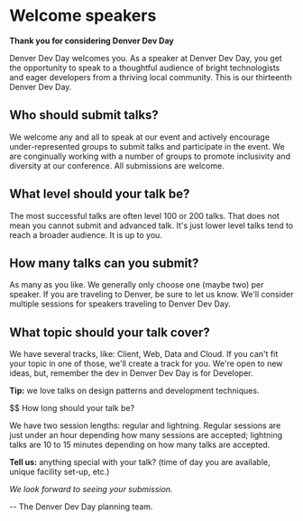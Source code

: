 # Welcome speakers

**Thank you for considering Denver Dev Day**

Denver Dev Day welcomes you. As a speaker at Denver Dev Day, you get the opportunity to speak to a 
thoughtful audience of bright technologists and eager developers from a thriving local community. 
This is our thirteenth Denver Dev Day.  

## Who should submit talks? 

We welcome any and all to speak at our event and actively encourage under-represented groups to 
submit talks and participate in the event. We are conginually working with a number of groups to 
promote inclusivity and diversity at our conference. All submissions are welcome.

## What level should your talk be?

The most successful talks are often level 100 or 200 talks. That does not mean you cannot submit
and advanced talk. It's just lower level talks tend to reach a broader audience. It is up to you.

## How many talks can you submit? 

As many as you like. We generally only choose one (maybe two) per speaker. If you are traveling to Denver, 
be sure to let us know. We'll consider multiple sessions for speakers traveling to Denver Dev Day.

## What topic should your talk cover? 

We have several tracks, like: Client, Web, Data and Cloud. If you can't fit your topic in one of those, 
we'll create a track for you. We're open to new ideas, but, remember the dev in Denver Dev Day is for Developer.

**Tip:** we love talks on design patterns and development techniques.

$$ How long should your talk be? 

We have two session lengths: regular and lightning. Regular sessions are just under an hour depending 
how many sessions are accepted; lightning talks are 10 to 15 minutes depending on how many talks are accepted. 

**Tell us:** anything special with your talk? (time of day you are available, unique facility set-up, etc.)

_We look forward to seeing your submission._

-- The Denver Dev Day planning team.



